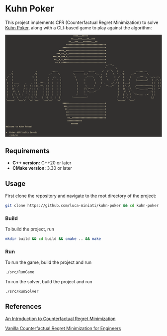 # Kuhn Poker

This project implements CFR (Counterfactual Regret Minimization) to solve [Kuhn Poker](https://en.wikipedia.org/wiki/Kuhn_poker), along with a CLI-based game to play against the algorithm:

![Screenshot of Welcome Screen](screenshots/welcome.png)

## Requirements
- **C++ version:** C++20 or later
- **CMake version:** 3.30 or later

## Usage
First clone the repository and navigate to the root directory of the project:

```bash
git clone https://github.com/luca-miniati/kuhn-poker && cd kuhn-poker
```

### Build

To build the project, run

```bash
mkdir build && cd build && cmake .. && make
```

### Run

To run the game, build the project and run

```bash
./src/RunGame
```
To run the solver, build the project and run
```
./src/RunSolver
```

## References
[An Introduction to Counterfactual Regret Minimization](https://www.ma.imperial.ac.uk/~dturaev/neller-lanctot.pdf)

[Vanilla Counterfactual Regret Minimization for Engineers](https://justinsermeno.com/posts/cfr/)